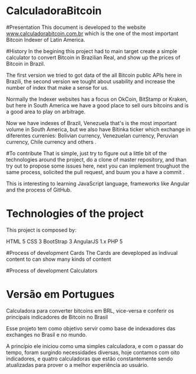 # CalculadoraBitcoin

#Presentation
 This document is developed to the website www.calculadorabitcoin.com.br which is the one of the most important Bitcoin Indexer of Latin America. 
 
#History 
 In the begining this project had to main target create a simple calculator to convert Bitcoin in Brazilian Real, and show up the prices of Bitcoin in Brazil.
 
 The first version we tried to got data of the all Bitcoin public APIs here in Brazili, the second version we tought about usability and increase the number of index that make a sense for us. 
 
 Normally the Indexer websites  has a focus on OkCoin, BitStamp or Kraken, but here in South America we have a good place to sell ours bitcoins and is a good area to play on arbitrage.
 
 Now we have indexes of Brazil, Venezuela that's is the most important volume in South America, but we also have Bitinka ticker which exchange in diferentes currenies: Bolivian currency, Venezuelan currency, Peruvian currency, Chile currency and others . 

#To contribute
That is simple, just try to figure out a little bit of the technologies around the project, do a clone of master repository, and than try out to propose some issues here, next you can implement troughuot the same process, solicited the pull request, and buum you a have a commit . 

This is interesting to learning JavaScript language, frameworks like Angular and the process of GitHub.

# Technologies of the project 

This project is composed by:

HTML 5 
CSS 3
BootStrap 3
AngularJS 1.x
PHP 5

#Process of development Cards
The Cards are deveploped as indivual content to can show many kinds of content

#Process of development Calculators



# Versão em Portugues
Calculadora para converter bitcoins em BRL, vice-versa e conferir os principais indicadores de Bitcoin no Brasil

Esse projeto tem como objetivo servir como base de indexadores das exchanges no Brasil e no mundo. 

A princípio ele iniciou como uma simples calculadora, e com o passar do tempo, foram surgindo necessidades diversas, hoje contamos com oito indicadores, e quatro calculadoras que estão constantemente sendo atualizadas para prover o a melhor experiência ao usuário.
